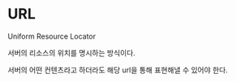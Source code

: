 # URL
Uniform Resource Locator

서버의 리소스의 위치를 명시하는 방식이다.

서버의 어떤 컨텐츠라고 하더라도 해당 url을 통해 표현해낼 수 있어야 한다.
